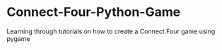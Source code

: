 # Connect-Four-Python-Game
Learning through tutorials on how to create a Connect Four game using pygame
